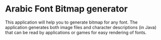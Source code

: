 Arabic Font Bitmap generator
=============

This application will help you to generate bitmap for any font. The application generates both image files and character descriptions (in Java) that can be read by applications or games for easy rendering of fonts.
